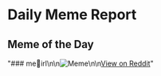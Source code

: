 # Daily Meme Report

## Meme of the Day
"### me🍝irl\n\n![Meme](https://i.redd.it/l2ulp9q1bvue1.png)\n\n[View on Reddit](https://redd.it/1jzafkr)"
